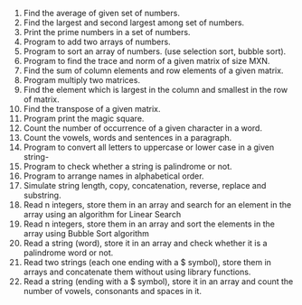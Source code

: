 1. Find the average of given set of numbers.
2. Find the largest and second largest among set of numbers.
3. Print the prime numbers in a set of numbers.
4. Program to add two arrays of numbers.
5. Program to sort an array of numbers. (use selection sort, bubble sort).
6. Program to find the trace and norm of a given matrix of size MXN.
7. Find the sum of column elements and row elements of a given matrix.
8. Program multiply two matrices.
9. Find the element which is largest in the column and smallest in the row of matrix.
10. Find the transpose of a given matrix.
11. Program print the magic square.
12. Count the number of occurrence of a given character in a word.
13. Count the vowels, words and sentences in a paragraph.
14. Program to convert all letters to uppercase or lower case in a given string-
15. Program to check whether a string is palindrome or not.
16. Program to arrange names in alphabetical order.
17. Simulate string length, copy, concatenation, reverse, replace and substring.
18. Read n integers, store them in an array and search for an element in the array
using an algorithm for Linear Search
19. Read n integers, store them in an array and sort the elements in the array using
Bubble Sort algorithm
20. Read a string (word), store it in an array and check whether it is a palindrome
word or not.
21. Read two strings (each one ending with a $ symbol), store them in arrays and
concatenate them without using library functions.
22. Read a string (ending with a $ symbol), store it in an array and count the number
of vowels, consonants and spaces in it.
